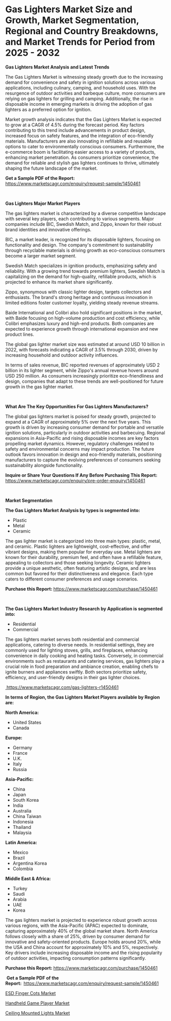 <p><h1>Gas Lighters Market Size and Growth, Market Segmentation, Regional and Country Breakdowns, and Market Trends for Period from 2025 -  2032</h1></p><p><strong>Gas Lighters Market Analysis and Latest Trends</strong></p>
<p><p>The Gas Lighters Market is witnessing steady growth due to the increasing demand for convenience and safety in ignition solutions across various applications, including culinary, camping, and household uses. With the resurgence of outdoor activities and barbeque culture, more consumers are relying on gas lighters for grilling and camping. Additionally, the rise in disposable income in emerging markets is driving the adoption of gas lighters as a preferred option for ignition.</p><p>Market growth analysis indicates that the Gas Lighters Market is expected to grow at a CAGR of 4.5% during the forecast period. Key factors contributing to this trend include advancements in product design, increased focus on safety features, and the integration of eco-friendly materials. Manufacturers are also innovating in refillable and reusable options to cater to environmentally conscious consumers. Furthermore, the e-commerce boom is facilitating easier access to a variety of products, enhancing market penetration. As consumers prioritize convenience, the demand for reliable and stylish gas lighters continues to thrive, ultimately shaping the future landscape of the market.</p></p>
<p><strong>Get a Sample PDF of the Report:&nbsp;</strong> <a href="https://www.marketscagr.com/enquiry/request-sample/1450461?utm_campaign=2031&utm_medium=2&utm_source=Github&utm_content=ia&utm_term=05042025&utm_id=gas-lighters">https://www.marketscagr.com/enquiry/request-sample/1450461</a></p>
<p>&nbsp;</p>
<p><strong>Gas Lighters Major Market Players</strong></p>
<p><p>The gas lighters market is characterized by a diverse competitive landscape with several key players, each contributing to various segments. Major companies include BIC, Swedish Match, and Zippo, known for their robust brand identities and innovative offerings. </p><p>BIC, a market leader, is recognized for its disposable lighters, focusing on functionality and design. The company's commitment to sustainability through recyclable materials is driving growth as eco-conscious consumers become a larger market segment.</p><p>Swedish Match specializes in ignition products, emphasizing safety and reliability. With a growing trend towards premium lighters, Swedish Match is capitalizing on the demand for high-quality, refillable products, which is projected to enhance its market share significantly.</p><p>Zippo, synonymous with classic lighter design, targets collectors and enthusiasts. The brand's strong heritage and continuous innovation in limited editions foster customer loyalty, yielding steady revenue streams. </p><p>Baide International and Colibri also hold significant positions in the market, with Baide focusing on high-volume production and cost efficiency, while Colibri emphasizes luxury and high-end products. Both companies are expected to experience growth through international expansion and new product lines.</p><p>The global gas lighter market size was estimated at around USD 10 billion in 2022, with forecasts indicating a CAGR of 3.5% through 2030, driven by increasing household and outdoor activity influences. </p><p>In terms of sales revenue, BIC reported revenues of approximately USD 2 billion in its lighter segment, while Zippo's annual revenue hovers around USD 250 million. As consumers increasingly prioritize eco-friendliness and design, companies that adapt to these trends are well-positioned for future growth in the gas lighter market.</p></p>
<p>&nbsp;</p>
<p><strong>What Are The Key Opportunities For Gas Lighters Manufacturers?</strong></p>
<p><p>The global gas lighters market is poised for steady growth, projected to expand at a CAGR of approximately 5% over the next five years. This growth is driven by increasing consumer demand for portable and versatile ignition solutions, particularly in outdoor activities and barbecuing. Regional expansions in Asia-Pacific and rising disposable incomes are key factors propelling market dynamics. However, regulatory challenges related to safety and environmental concerns may impact production. The future outlook favors innovation in design and eco-friendly materials, positioning manufacturers to capture the evolving preferences of consumers seeking sustainability alongside functionality.</p></p>
<p><strong>Inquire or Share Your Questions If Any Before Purchasing This Report:</strong> <a href="https://www.marketscagr.com/enquiry/pre-order-enquiry/1450461?utm_campaign=2031&utm_medium=2&utm_source=Github&utm_content=ia&utm_term=05042025&utm_id=gas-lighters">https://www.marketscagr.com/enquiry/pre-order-enquiry/1450461</a></p>
<p>&nbsp;</p>
<p><strong>Market Segmentation</strong></p>
<p><strong>The Gas Lighters Market Analysis by types is segmented into:</strong></p>
<p><ul><li>Plastic</li><li>Metal</li><li>Ceramic</li></ul></p>
<p><p>The gas lighter market is categorized into three main types: plastic, metal, and ceramic. Plastic lighters are lightweight, cost-effective, and offer vibrant designs, making them popular for everyday use. Metal lighters are known for their durability, premium feel, and often have a refillable feature, appealing to collectors and those seeking longevity. Ceramic lighters provide a unique aesthetic, often featuring artistic designs, and are less common but favored for their distinctiveness and elegance. Each type caters to different consumer preferences and usage scenarios.</p></p>
<p><strong>Purchase this Report:&nbsp;</strong><a href="https://www.marketscagr.com/purchase/1450461?utm_campaign=2031&utm_medium=2&utm_source=Github&utm_content=ia&utm_term=05042025&utm_id=gas-lighters">https://www.marketscagr.com/purchase/1450461</a></p>
<p>&nbsp;</p>
<p><strong>The Gas Lighters Market Industry Research by Application is segmented into:</strong></p>
<p><ul><li>Residential</li><li>Commercial</li></ul></p>
<p><p>The gas lighters market serves both residential and commercial applications, catering to diverse needs. In residential settings, they are commonly used for lighting stoves, grills, and fireplaces, enhancing convenience in daily cooking and heating tasks. Conversely, in commercial environments such as restaurants and catering services, gas lighters play a crucial role in food preparation and ambiance creation, enabling chefs to ignite burners and appliances swiftly. Both sectors prioritize safety, efficiency, and user-friendly designs in their gas lighter choices.</p></p>
<p><a href="https://www.marketscagr.com/gas-lighters-r1450461?utm_campaign=2031&utm_medium=2&utm_source=Github&utm_content=ia&utm_term=05042025&utm_id=gas-lighters">&nbsp;https://www.marketscagr.com/gas-lighters-r1450461</a></p>
<p><strong>In terms of Region, the Gas Lighters Market Players available by Region are:</strong></p>
<p>
    <p> <strong> North America: </strong>
        <ul>
            <li>United States</li>
            <li>Canada</li>
        </ul>
        </p> 
    <p> <strong> Europe: </strong>
        <ul>
            <li>Germany</li>
            <li>France</li>
            <li>U.K.</li>
            <li>Italy</li>
            <li>Russia</li>
        </ul>
        </p> 
    <p> <strong> Asia-Pacific: </strong>
        <ul>
            <li>China</li>
            <li>Japan</li>
            <li>South Korea</li>
            <li>India</li>
            <li>Australia</li>
            <li>China Taiwan</li>
            <li>Indonesia</li>
            <li>Thailand</li>
            <li>Malaysia</li>
        </ul>
        </p> 
    <p> <strong> Latin America: </strong>
        <ul>
            <li>Mexico</li>
            <li>Brazil</li>
            <li>Argentina Korea</li>
            <li>Colombia</li>
        </ul>
        </p> 
    <p> <strong> Middle East & Africa: </strong>
        <ul>
            <li>Turkey</li>
            <li>Saudi</li>
            <li>Arabia</li>
            <li>UAE</li>
            <li>Korea</li>
        </ul>
    </p>
    </p>
<p><p>The gas lighters market is projected to experience robust growth across various regions, with the Asia-Pacific (APAC) expected to dominate, capturing approximately 40% of the global market share. North America follows closely with a share of 25%, driven by consumer demand for innovative and safety-oriented products. Europe holds around 20%, while the USA and China account for approximately 10% and 5%, respectively. Key drivers include increasing disposable income and the rising popularity of outdoor activities, impacting consumption patterns significantly.</p></p>
<p><strong>Purchase this Report: </strong><a href="https://www.marketscagr.com/purchase/1450461?utm_campaign=2031&utm_medium=2&utm_source=Github&utm_content=ia&utm_term=05042025&utm_id=gas-lighters">https://www.marketscagr.com/purchase/1450461</a></p>
<p>&nbsp;<strong>Get a Sample PDF of the Report:&nbsp;&nbsp;</strong><a href="https://www.marketscagr.com/enquiry/request-sample/1450461?utm_campaign=2031&utm_medium=2&utm_source=Github&utm_content=ia&utm_term=05042025&utm_id=gas-lighters">https://www.marketscagr.com/enquiry/request-sample/1450461</a></p>
<p><strong></strong></p>
<p><p><a href="https://github.com/PeterParrish5/Market-Research-Report-List-7/blob/main/esd-finger-cots-market.md?utm_campaign=2031&utm_medium=2&utm_source=Github&utm_content=ia&utm_term=05042025&utm_id=gas-lighters">ESD Finger Cots Market</a></p><p><a href="https://github.com/aloyoarmahvr/Market-Research-Report-List-1/blob/main/handheld-game-player-market.md?utm_campaign=2031&utm_medium=2&utm_source=Github&utm_content=ia&utm_term=05042025&utm_id=gas-lighters">Handheld Game Player Market</a></p><p><a href="https://github.com/wileonie19657/Market-Research-Report-List-1/blob/main/ceiling-mounted-lights-market.md?utm_campaign=2031&utm_medium=2&utm_source=Github&utm_content=ia&utm_term=05042025&utm_id=gas-lighters">Ceiling Mounted Lights Market</a></p></p>